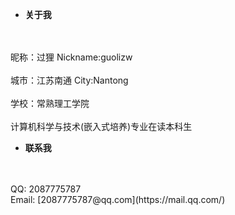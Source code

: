 + **关于我**
<br>
<br>
        昵称：过狸 Nickname:guolizw<br>
        <br>
        城市：江苏南通 City:Nantong<br>
        <br>
        学校：常熟理工学院<br>
        <br>
        计算机科学与技术(嵌入式培养)专业在读本科生

<br>

+ **联系我**
<br>
<br>
    QQ: 2087775787<br>
    Email: [2087775787@qq.com](https://mail.qq.com/)
